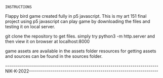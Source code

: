                                                                   INSTRUCTIONS

Flappy bird game created fully in p5 javascript.
This is my art 151 final project using p5 javascript
can play game by downloading the files and testing it on local server.

git clone the repository to get files.
simply try python3 -m http.server
and then view it on browser at localhost:8000

game assets are available in the assets folder
resources for getting assets and sources can be found
in the sources folder.


-----------------------------------------------------------------------------NIK-K-2022-----------------------------------------------------------------
